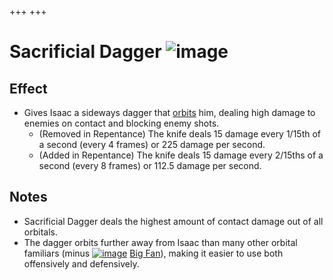 +++
+++

 # Sacrificial Dagger ![image](/image/Sacrificial_Dagger.png) 

Effect
--------


* Gives Isaac a sideways dagger that [orbits](/wiki/Orbital_familiar "Orbital familiar") him, dealing high damage to enemies on contact and blocking enemy shots.
	+ (Removed in Repentance) The knife deals 15 damage every 1/15th of a second (every 4 frames) or 225 damage per second.
	+ (Added in Repentance) The knife deals 15 damage every 2/15ths of a second (every 8 frames) or 112.5 damage per second.


Notes
-------


* Sacrificial Dagger deals the highest amount of contact damage out of all orbitals.
* The dagger orbits further away from Isaac than many other orbital familiars (minus [![image](/image/Big_Fan.png)](/wiki/Big_Fan "Big Fan") [Big Fan](/wiki/Big_Fan "Big Fan")), making it easier to use both offensively and defensively.



